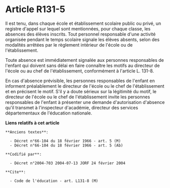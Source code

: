 # Article R131-5

Il est tenu, dans chaque école et établissement scolaire public ou privé, un registre d'appel sur lequel sont mentionnées,
pour chaque classe, les absences des élèves inscrits. Tout personnel responsable d'une activité organisée pendant le temps
scolaire signale les élèves absents, selon des modalités arrêtées par le règlement intérieur de l'école ou de
l'établissement.

Toute absence est immédiatement signalée aux personnes responsables de l'enfant qui doivent sans délai en faire connaître les
motifs au directeur de l'école ou au chef de l'établissement, conformément à l'article L. 131-8.

En cas d'absence prévisible, les personnes responsables de l'enfant en informent préalablement le directeur de l'école ou le
chef de l'établissement et en précisent le motif. S'il y a doute sérieux sur la légitimité du motif, le directeur de l'école
ou le chef de l'établissement invite les personnes responsables de l'enfant à présenter une demande d'autorisation d'absence
qu'il transmet à l'inspecteur d'académie, directeur des services départementaux de l'éducation nationale.

**Liens relatifs à cet article**

	**Anciens textes**:

	  - Décret n°66-104 du 18 février 1966 - art. 5 (M)
	  - Décret n°66-104 du 18 février 1966 - art. 5 (Ab)

	**Codifié par**:

	  - Décret n°2004-703 2004-07-13 JORF 24 février 2004

	**Cite**:

	  - Code de l'éducation - art. L131-8 (M)
